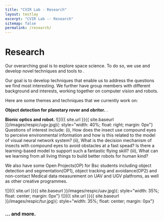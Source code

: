 ```yaml
---
title: "CVIR Lab - Research"
layout: textlay
excerpt: "CVIR Lab -- Research"
sitemap: false
permalink: /research/
---
```


# Research

Our overarching goal is to explore space science. To do so, we use and develop novel techniques and tools to .

Our goal is to develop techniques that enable us to address the questions we find most interesting. We further have group members with different background and interests, working together on computer vision and robots.

Here are some themes and techniques that we currently work on:

**Object detection for planetary rover and obriter.** .


**Bionic optics and robot.** ![]({{ site.url }}{{ site.baseurl }}/images/respic/ugv.jpg){: style="width: 40%; float: right; margin: 0px"}
Questions of interest include: (i), How does the insect use compound eyes to perceive environmental information and how is this related to the model of visual neural network system? (ii), What is the decision mechanism of insects with compound eyes to avoid obstacles at a fast  spead? Is there a learning-based model to support such a fantastic flying skill? (iii), What can we learning from all living things to build better robots for human kind?

We also have some Open Projects(OP) for Bsc students including object detection and segmentation(OP1), object tracking and avoidance(OP2) and non-contact Medical data measurement on UAV and UGV platfroms, as well as other creative programmes.

![]({{ site.url }}{{ site.baseurl }}/images/respic/uav.jpg){: style="width: 35%; float: center; margin: 0px"}
![]({{ site.url }}{{ site.baseurl }}/images/respic/tur.jpg){: style="width: 35%; float: center; margin: 0px"}
### ... and more.
